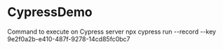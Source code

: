 # CypressDemo

Command to execute on Cypress server 
npx cypress run --record --key 9e2f0a2b-e410-487f-9278-14cd85fc0bc7
